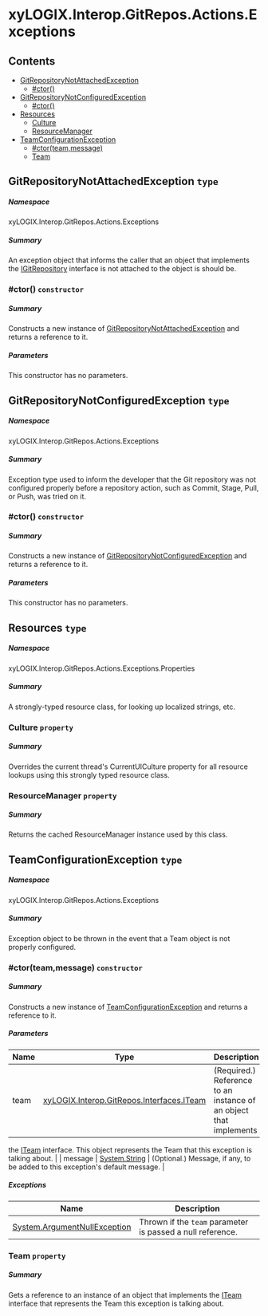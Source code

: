 <a name='assembly'></a>
# xyLOGIX.Interop.GitRepos.Actions.Exceptions

## Contents

- [GitRepositoryNotAttachedException](#T-xyLOGIX-Interop-GitRepos-Actions-Exceptions-GitRepositoryNotAttachedException 'xyLOGIX.Interop.GitRepos.Actions.Exceptions.GitRepositoryNotAttachedException')
  - [#ctor()](#M-xyLOGIX-Interop-GitRepos-Actions-Exceptions-GitRepositoryNotAttachedException-#ctor 'xyLOGIX.Interop.GitRepos.Actions.Exceptions.GitRepositoryNotAttachedException.#ctor')
- [GitRepositoryNotConfiguredException](#T-xyLOGIX-Interop-GitRepos-Actions-Exceptions-GitRepositoryNotConfiguredException 'xyLOGIX.Interop.GitRepos.Actions.Exceptions.GitRepositoryNotConfiguredException')
  - [#ctor()](#M-xyLOGIX-Interop-GitRepos-Actions-Exceptions-GitRepositoryNotConfiguredException-#ctor 'xyLOGIX.Interop.GitRepos.Actions.Exceptions.GitRepositoryNotConfiguredException.#ctor')
- [Resources](#T-xyLOGIX-Interop-GitRepos-Actions-Exceptions-Properties-Resources 'xyLOGIX.Interop.GitRepos.Actions.Exceptions.Properties.Resources')
  - [Culture](#P-xyLOGIX-Interop-GitRepos-Actions-Exceptions-Properties-Resources-Culture 'xyLOGIX.Interop.GitRepos.Actions.Exceptions.Properties.Resources.Culture')
  - [ResourceManager](#P-xyLOGIX-Interop-GitRepos-Actions-Exceptions-Properties-Resources-ResourceManager 'xyLOGIX.Interop.GitRepos.Actions.Exceptions.Properties.Resources.ResourceManager')
- [TeamConfigurationException](#T-xyLOGIX-Interop-GitRepos-Actions-Exceptions-TeamConfigurationException 'xyLOGIX.Interop.GitRepos.Actions.Exceptions.TeamConfigurationException')
  - [#ctor(team,message)](#M-xyLOGIX-Interop-GitRepos-Actions-Exceptions-TeamConfigurationException-#ctor-xyLOGIX-Interop-GitRepos-Interfaces-ITeam,System-String- 'xyLOGIX.Interop.GitRepos.Actions.Exceptions.TeamConfigurationException.#ctor(xyLOGIX.Interop.GitRepos.Interfaces.ITeam,System.String)')
  - [Team](#P-xyLOGIX-Interop-GitRepos-Actions-Exceptions-TeamConfigurationException-Team 'xyLOGIX.Interop.GitRepos.Actions.Exceptions.TeamConfigurationException.Team')

<a name='T-xyLOGIX-Interop-GitRepos-Actions-Exceptions-GitRepositoryNotAttachedException'></a>
## GitRepositoryNotAttachedException `type`

##### Namespace

xyLOGIX.Interop.GitRepos.Actions.Exceptions

##### Summary

An exception object that informs the caller that an object that implements the
[IGitRepository](#T-LibGit2Sharp-IGitRepository 'LibGit2Sharp.IGitRepository') interface is not attached to the
object is should be.

<a name='M-xyLOGIX-Interop-GitRepos-Actions-Exceptions-GitRepositoryNotAttachedException-#ctor'></a>
### #ctor() `constructor`

##### Summary

Constructs a new instance of
[GitRepositoryNotAttachedException](#T-xyLOGIX-Interop-GitRepos-Actions-Exceptions-GitRepositoryNotAttachedException 'xyLOGIX.Interop.GitRepos.Actions.Exceptions.GitRepositoryNotAttachedException')
and returns a reference to it.

##### Parameters

This constructor has no parameters.

<a name='T-xyLOGIX-Interop-GitRepos-Actions-Exceptions-GitRepositoryNotConfiguredException'></a>
## GitRepositoryNotConfiguredException `type`

##### Namespace

xyLOGIX.Interop.GitRepos.Actions.Exceptions

##### Summary

Exception type used to inform the developer that the Git repository was
not configured properly before a repository action, such as Commit,
Stage, Pull, or Push, was tried on it.

<a name='M-xyLOGIX-Interop-GitRepos-Actions-Exceptions-GitRepositoryNotConfiguredException-#ctor'></a>
### #ctor() `constructor`

##### Summary

Constructs a new instance of
[GitRepositoryNotConfiguredException](#T-xyLOGIX-Interop-GitRepos-Actions-Exceptions-GitRepositoryNotConfiguredException 'xyLOGIX.Interop.GitRepos.Actions.Exceptions.GitRepositoryNotConfiguredException')
and returns a reference to it.

##### Parameters

This constructor has no parameters.

<a name='T-xyLOGIX-Interop-GitRepos-Actions-Exceptions-Properties-Resources'></a>
## Resources `type`

##### Namespace

xyLOGIX.Interop.GitRepos.Actions.Exceptions.Properties

##### Summary

A strongly-typed resource class, for looking up localized strings, etc.

<a name='P-xyLOGIX-Interop-GitRepos-Actions-Exceptions-Properties-Resources-Culture'></a>
### Culture `property`

##### Summary

Overrides the current thread's CurrentUICulture property for all
  resource lookups using this strongly typed resource class.

<a name='P-xyLOGIX-Interop-GitRepos-Actions-Exceptions-Properties-Resources-ResourceManager'></a>
### ResourceManager `property`

##### Summary

Returns the cached ResourceManager instance used by this class.

<a name='T-xyLOGIX-Interop-GitRepos-Actions-Exceptions-TeamConfigurationException'></a>
## TeamConfigurationException `type`

##### Namespace

xyLOGIX.Interop.GitRepos.Actions.Exceptions

##### Summary

Exception object to be thrown in the event that a Team object is not
properly configured.

<a name='M-xyLOGIX-Interop-GitRepos-Actions-Exceptions-TeamConfigurationException-#ctor-xyLOGIX-Interop-GitRepos-Interfaces-ITeam,System-String-'></a>
### #ctor(team,message) `constructor`

##### Summary

Constructs a new instance of
[TeamConfigurationException](#T-xyLOGIX-Interop-GitRepos-Actions-Exceptions-TeamConfigurationException 'xyLOGIX.Interop.GitRepos.Actions.Exceptions.TeamConfigurationException')
and returns a reference to it.

##### Parameters

| Name | Type | Description |
| ---- | ---- | ----------- |
| team | [xyLOGIX.Interop.GitRepos.Interfaces.ITeam](#T-xyLOGIX-Interop-GitRepos-Interfaces-ITeam 'xyLOGIX.Interop.GitRepos.Interfaces.ITeam') | (Required.) Reference to an instance of an object that implements
the [ITeam](#T-xyLOGIX-Interop-GitRepos-Interfaces-ITeam 'xyLOGIX.Interop.GitRepos.Interfaces.ITeam')
interface. This object represents the Team that this exception is
talking about. |
| message | [System.String](http://msdn.microsoft.com/query/dev14.query?appId=Dev14IDEF1&l=EN-US&k=k:System.String 'System.String') | (Optional.) Message, if any, to be added to this exception's default message. |

##### Exceptions

| Name | Description |
| ---- | ----------- |
| [System.ArgumentNullException](http://msdn.microsoft.com/query/dev14.query?appId=Dev14IDEF1&l=EN-US&k=k:System.ArgumentNullException 'System.ArgumentNullException') | Thrown if the `team` parameter is passed a null reference. |

<a name='P-xyLOGIX-Interop-GitRepos-Actions-Exceptions-TeamConfigurationException-Team'></a>
### Team `property`

##### Summary

Gets a reference to an instance of an object that implements the
[ITeam](#T-xyLOGIX-Interop-GitRepos-Interfaces-ITeam 'xyLOGIX.Interop.GitRepos.Interfaces.ITeam')
interface that represents the Team this exception is talking about.

